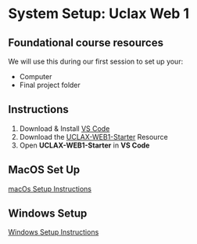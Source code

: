 # System Setup: Uclax Web 1

## Foundational course resources

We will use this during our first session to set up your:

-   Computer
-   Final project folder

## Instructions

1. Download & Install [VS Code](https://code.visualstudio.com/download)
2. Download the [UCLAX-WEB1-Starter](https://github.com/uclax-web1-winter-2023/UCLAX-Web1-Starter/archive/refs/heads/master.zip) Resource
3. Open **UCLAX-WEB1-Starter** in **VS Code**

## MacOS Set Up

[macOs Setup Instructions](src/docs/macOs-Setup.md)

## Windows Setup

[Windows Setup Instructions](src/docs/Windows-Setup.md)

